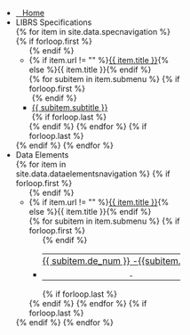 <div id="accordion" style="left:5px; width:325px; height: 100%; position: fixed; overflow-x: hidden;">
<div ><i onclick="document.getElementById('sidebar').style.display = 'none'; document.getElementById('showmenu').style.paddingLeft = 'unset'; document.getElementById('content').style.paddingLeft = 'unset'; document.getElementById('menuiconopen').style.display = 'block';" class="fa fa-bars fa-2x" style = "float: right; z-index: 10; padding-top: 11px; padding-left: 5px; padding-right: 5px"></i></div>
<ul>
        <li>
            <div><a href=".">&nbsp;&nbsp;&nbsp;Home</a></div></li>
        <li>
            <div>LIBRS Specifications</div>
                {% for item in site.data.specnavigation %}
                    {% if forloop.first %}<ul>{% endif %}
                    <li>
                        <div>
                        {% if item.url != "" %}<a href="{{ item.url }}">{{ item.title }}</a>{% else %}{{ item.title }}{% endif %}</div>
                        {% for subitem in item.submenu %}
                            {% if forloop.first %}<ul style="padding-left: 5px;">{% endif %}
                                <li>
                                <a href = "{{ subitem.url }}">{{ subitem.subtitle }}</a>
                                </li>
                                {% if forloop.last %}</ul>{% endif %}
                        {% endfor %}
                    {% if forloop.last %}</ul>{% endif %}
                {% endfor %}
                </li>
    <li>
            <div>Data Elements</div>
                {% for item in site.data.dataelementsnavigation %}
                    {% if forloop.first %}<ul>{% endif %}
                    <li>
                        <div>{% if item.url != "" %}<a href="{{ item.url }}">{{ item.title }}</a>{% else %}{{ item.title }}{% endif %}</div>
                        {% for subitem in item.submenu %}
                            {% if forloop.first %}<ul style="padding-right:5px;">{% endif %}
                                <li>
                                <a href = "{{ subitem.url }}"><table><tr>
                                <td style="vertical-align: top; text-align: right; padding-left:0px; padding-right:0px; white-space: nowrap; min-width: 25px">{{ subitem.de_num }}</td><td style="vertical-align: top; padding-left:0px; padding-right:0px;">&nbsp;-&nbsp;</td>
                                <td style="vertical-align: top; padding-left:0px;">{{subitem.subtitle}}</td>
                                </tr></table></a>
                                </li>
                                {% if forloop.last %}</ul>{% endif %}
                        {% endfor %}
                    {% if forloop.last %}</ul>{% endif %}
                {% endfor %}
                </li>
            </ul>
        </li>
    </ul>
</div>